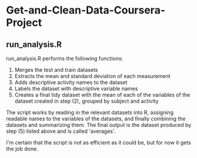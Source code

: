 # Get-and-Clean-Data-Coursera-Project

## run_analysis.R

run_analysis.R performs the following functions:
1. Merges the test and train datasets
2. Extracts the mean and standard deviation of each measurement
3. Adds descriptive activity names to the dataset
4. Labels the dataset with descriptive variable names
5. Creates a final tidy dataset with the mean of each of the variables of the dataset
   created in step (2), grouped by subject and activity
   
The script works by reading in the relevant datasets into R, assigning readable
names to the variables of the datasets, and finally combining the datasets and
summarizing them. The final output is the dataset produced by step (5) listed above
and is called 'averages'.

I'm certain that the script is not as efficient as it could be, but for now it gets
the job done.
